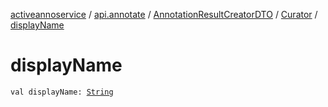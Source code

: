 [activeannoservice](../../../index.md) / [api.annotate](../../index.md) / [AnnotationResultCreatorDTO](../index.md) / [Curator](index.md) / [displayName](./display-name.md)

# displayName

`val displayName: `[`String`](https://kotlinlang.org/api/latest/jvm/stdlib/kotlin/-string/index.html)